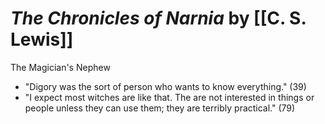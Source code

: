 
# *The Chronicles of Narnia* by [[C. S. Lewis]]
The Magician's Nephew

* "Digory was the sort of person who wants to know everything." (39)
* "I expect most witches are like that.  The are not interested in things or people unless they can use them; they are terribly practical." (79)

